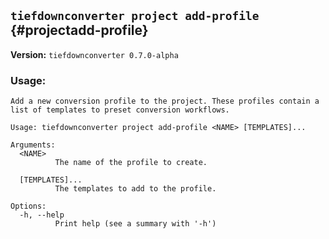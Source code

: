 ## `tiefdownconverter project add-profile` {#projectadd-profile}

**Version:** `tiefdownconverter 0.7.0-alpha`

### Usage:
```
Add a new conversion profile to the project. These profiles contain a list of templates to preset conversion workflows.

Usage: tiefdownconverter project add-profile <NAME> [TEMPLATES]...

Arguments:
  <NAME>
          The name of the profile to create.

  [TEMPLATES]...
          The templates to add to the profile.

Options:
  -h, --help
          Print help (see a summary with '-h')
```

